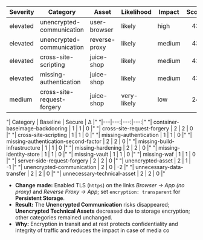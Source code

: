 
| Severity | Category | Asset | Likelihood | Impact | Score |
|---|---|---|---|---|---:|
| elevated | unencrypted-communication | user-browser | likely | high | 433 |
| elevated | unencrypted-communication | reverse-proxy | likely | medium | 432 |
| elevated | cross-site-scripting | juice-shop | likely | medium | 432 |
| elevated | missing-authentication | juice-shop | likely | medium | 432 |
| medium | cross-site-request-forgery | juice-shop | very-likely | low | 241 |

"| Category | Baseline | Secure | Δ |"
"|---|---:|---:|---:|"
"| container-baseimage-backdooring | 1 | 1 | 0 |"
"| cross-site-request-forgery | 2 | 2 | 0 |"
"| cross-site-scripting | 1 | 1 | 0 |"
"| missing-authentication | 1 | 1 | 0 |"
"| missing-authentication-second-factor | 2 | 2 | 0 |"
"| missing-build-infrastructure | 1 | 1 | 0 |"
"| missing-hardening | 2 | 2 | 0 |"
"| missing-identity-store | 1 | 1 | 0 |"
"| missing-vault | 1 | 1 | 0 |"
"| missing-waf | 1 | 1 | 0 |"
"| server-side-request-forgery | 2 | 2 | 0 |"
"| unencrypted-asset | 2 | 1 | -1 |"
"| unencrypted-communication | 2 | 0 | -2 |"
"| unnecessary-data-transfer | 2 | 2 | 0 |"
"| unnecessary-technical-asset | 2 | 2 | 0 |"

- **Change made:** Enabled TLS (`https`) on the links *Browser → App (no proxy)* and *Reverse Proxy → App*; set `encryption: transparent` for **Persistent Storage**.
- **Result:** The **Unencrypted Communication** risks disappeared; **Unencrypted Technical Assets** decreased due to storage encryption; other categories remained unchanged.
- **Why:** Encryption in transit and at rest protects confidentiality and integrity of traffic and reduces the impact in case of media co